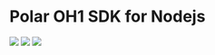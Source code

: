 # Polar OH1 SDK for Nodejs

<img src="https://img.shields.io/aur/license/android-studio"/> <img src="https://img.shields.io/github/contributors/carlosbajo/Polar-OH1-SDK---Nodejs"/> <img src="https://img.shields.io/github/languages/top/carlosbajo/Polar-OH1-SDK---Nodejs"/>
